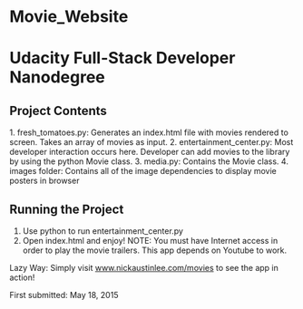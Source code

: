 # Movie_Website

<h1>Udacity Full-Stack Developer Nanodegree</h1>

<h2>Project Contents</h2>
1. fresh_tomatoes.py: Generates an index.html file with movies rendered to screen. Takes an array of movies as input. 
2. entertainment_center.py: Most developer interaction occurs here. Developer can add movies to the library by using the python Movie class. 
3. media.py: Contains the Movie class. 
4. images folder: Contains all of the image dependencies to display movie posters in browser

<h2>Running the Project</h2>

1. Use python to run entertainment_center.py 
2. Open index.html and enjoy!
NOTE: You must have Internet access in order to play the movie trailers. This app depends on Youtube to work.

Lazy Way: Simply visit <a href="http://nickaustinlee.com/movies">www.nickaustinlee.com/movies</a> to see the app in action!

First submitted: May 18, 2015

